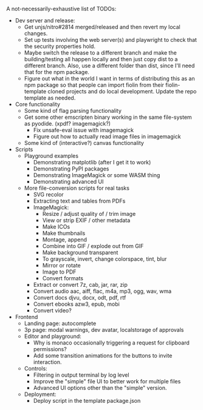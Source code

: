 A not-necessarily-exhaustive list of TODOs:
- Dev server and release:
  - Get unjs/nitro#2814 merged/released and then revert my local changes.
  - Set up tests involving the web server(s) and playwright to check that the
    security properties hold.
  - Maybe switch the release to a different branch and make the building/testing
    all happen locally and then just copy dist to a different branch. Also,
    use a different folder than dist, since I'll need that for the npm package.
  - Figure out what in the world I want in terms of distributing this as an npm
    package so that people can import fiolin from their fiolin-template cloned
    projects and do local development. Update the repo template as needed.
- Core functionality
  - Some kind of flag parsing functionality
  - Get some other emscripten binary working in the same file-system as pyodide.
    (xpdf? imagemagick?)
      - Fix unsafe-eval issue with imagemagick
      - Figure out how to actually read image files in imagemagick
  - Some kind of (interactive?) canvas functionality
- Scripts
  - Playground examples
    - Demonstrating matplotlib (after I get it to work)
    - Demonstrating PyPI packages
    - Demonstrating ImageMagick or some WASM thing
    - Demonstrating advanced UI
  - More file-conversion scripts for real tasks
    - SVG recolor
    - Extracting text and tables from PDFs
    - ImageMagick:
      - Resize / adjust quality of / trim image
      - View or strip EXIF / other metadata
      - Make ICOs
      - Make thumbnails
      - Montage, append
      - Combine into GIF / explode out from GIF
      - Make background transparent
      - To grayscale, invert, change colorspace, tint, blur
      - Mirror or rotate
      - Image to PDF
      - Convert formats
    - Extract or convert 7z, cab, jar, rar, zip
    - Convert audio aac, aiff, flac, m4a, mp3, ogg, wav, wma
    - Convert docs djvu, docx, odt, pdf, rtf
    - Convert ebooks azw3, epub, mobi
    - Convert video?
- Frontend
  - Landing page: autocomplete
  - 3p page: modal warnings, dev avatar, localstorage of approvals
  - Editor and playground:
    - Why is monaco occasionally triggering a request for clipboard permissions?
    - Add some transition animations for the buttons to invite interaction.
  - Controls:
    - Filtering in output terminal by log level
    - Improve the "simple" file UI to better work for multiple files
    - Advanced UI options other than the "simple" version.
  - Deployment:
    - Deploy script in the template package.json
